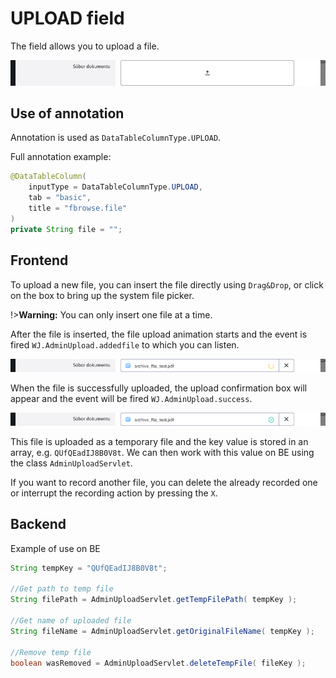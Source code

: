 # UPLOAD field

The field allows you to upload a file.

![](field-uploadFile.png)

## Use of annotation

Annotation is used as `DataTableColumnType.UPLOAD`.

Full annotation example:

```java
@DataTableColumn(
    inputType = DataTableColumnType.UPLOAD,
    tab = "basic",
    title = "fbrowse.file"
)
private String file = "";
```

## Frontend

To upload a new file, you can insert the file directly using `Drag&Drop`, or click on the box to bring up the system file picker.

!>**Warning:** You can only insert one file at a time.

After the file is inserted, the file upload animation starts and the event is fired `WJ.AdminUpload.addedfile` to which you can listen.

![](field-uploadFile-loading.png)

When the file is successfully uploaded, the upload confirmation box will appear and the event will be fired `WJ.AdminUpload.success`.

![](field-uploadFile-loaded.png)

This file is uploaded as a temporary file and the key value is stored in an array, e.g. `QUfQEadIJ8B0V8t`. We can then work with this value on BE using the class `AdminUploadServlet`.

If you want to record another file, you can delete the already recorded one or interrupt the recording action by pressing the `X`.

## Backend

Example of use on BE

```java
String tempKey = "QUfQEadIJ8B0V8t";

//Get path to temp file
String filePath = AdminUploadServlet.getTempFilePath( tempKey );

//Get name of uploaded file
String fileName = AdminUploadServlet.getOriginalFileName( tempKey );

//Remove temp file
boolean wasRemoved = AdminUploadServlet.deleteTempFile( fileKey );
```
